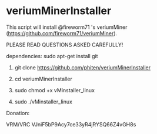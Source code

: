 # veriumMinerInstaller

This script will install @fireworm71 's veriumMiner (https://github.com/fireworm71/veriumMiner).

PLEASE READ QUESTIONS ASKED CAREFULLY!

dependencies: sudo apt-get install git

1. git clone https://github.com/phiten/veriumMinerInstaller

2. cd veriumMinerInstaller

3. sudo chmod +x vMinstaller_linux

4. sudo ./vMinstaller_linux


Donation:

VRM/VRC VJniF5bP9Acy7ce33yR4jRYSQ66Z4vGH8s